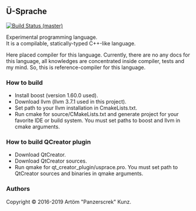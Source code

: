 ﻿## Ü-Sprache
[![Build Status (master)](https://api.travis-ci.org/Panzerschrek/U-00DC-Sprache.svg?branch=master)](https://travis-ci.org/Panzerschrek/U-00DC-Sprache)

Experimental programming language.  
It is a compilable, statically-typed C++-like language.

Here placed compiler for this language. 
Currently, there are no any docs for this language, all knowledges are concentrated inside compiler, tests and my mind. 
So, this is reference-compiler for this language.

### How to build
* Install boost (version 1.60.0 used).  
* Download llvm (llvm 3.7.1 used in this project).  
* Set path to your llvm installation in CmakeLists.txt.  
* Run cmake for source/CMakeLists.txt and generate project for your favorite IDE or build system. You must set paths to boost and llvm in cmake arguments.

### How to build QCreator plugin
* Download QtCreator.  
* Download QtCreator sources.  
* Run qmake for qt_creator_plugin/usprace.pro. You must set path to QtCreator sources and binaries in qmake arguments.

### Authors
Copyright © 2016-2019 Artöm "Panzerscrek" Kunz.
